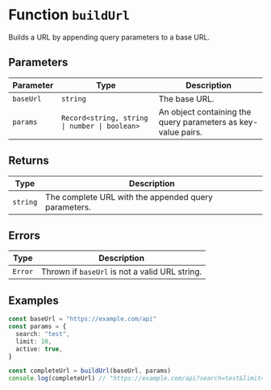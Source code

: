 # Function `buildUrl`

Builds a URL by appending query parameters to a base URL.

## Parameters

| Parameter | Type                                          | Description                                                   |
| --------- | --------------------------------------------- | ------------------------------------------------------------- |
| `baseUrl` | `string`                                      | The base URL.                                                 |
| `params`  | `Record<string, string \| number \| boolean>` | An object containing the query parameters as key-value pairs. |

## Returns

| Type     | Description                                          |
| -------- | ---------------------------------------------------- |
| `string` | The complete URL with the appended query parameters. |

## Errors

| Type    | Description                                    |
| ------- | ---------------------------------------------- |
| `Error` | Thrown if `baseUrl` is not a valid URL string. |

## Examples

```typescript
const baseUrl = "https://example.com/api"
const params = {
  search: "test",
  limit: 10,
  active: true,
}

const completeUrl = buildUrl(baseUrl, params)
console.log(completeUrl) // "https://example.com/api?search=test&limit=10&active=true"
```

